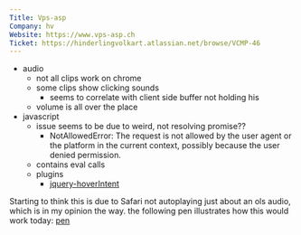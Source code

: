 ```yaml
---
Title: Vps-asp
Company: hv
Website: https://www.vps-asp.ch
Ticket: https://hinderlingvolkart.atlassian.net/browse/VCMP-46
---
```


- audio
  - not all clips work on chrome
  - some clips show clicking sounds
    - seems to correlate with client side buffer not holding his
  - volume is all over the place
- javascript
  - issue seems to be due to weird, not resolving promise??
    - NotAllowedError: The request is not allowed by the user agent or the platform in the current context, possibly because the user denied permission.
  - contains eval calls
  - plugins
    - [jquery-hoverIntent](https://github.com/briancherne/jquery-hoverIntent)

Starting to think this is due to Safari not autoplaying just about an ols audio, which is in my opinion the way.
the following pen illustrates how this would work today:
[pen](https://codepen.io/AlexJenter/pen/RwoRmZK?editors=1010)
